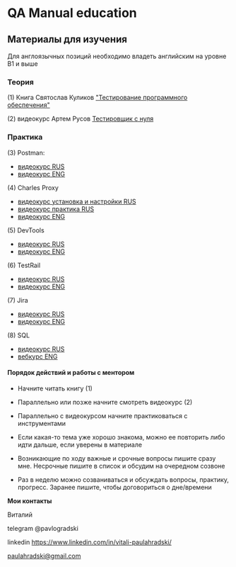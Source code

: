 # QA Manual education

## Материалы для изучения
Для англоязычных позиций необходимо владеть английским на уровне B1 и выше


### Теория

(1) Книга Святослав Куликов ["Тестирование программного обеспечения"](http://svyatoslav.biz/software_testing_book/)

(2) видеокурс Артем Русов [Тестировщик с нуля](https://www.youtube.com/watch?v=CrfRUS2oudE&list=PLKbJd47Kcbju2Vhi-FL7AI14vItVmGYk-)



### Практика 

(3) Postman: 
- [видеокурс RUS](https://youtu.be/oRqnMyv7Mkk?si=TPHlJACNSRsQi97f) 
- [видеокурс ENG](https://youtu.be/VywxIQ2ZXw4) 

(4) Charles Proxy 
- [видеокурс установка и настройки RUS](https://youtu.be/_qKigDAFbP4?si=0qU4oWm4UniLXgLH)
- [видеокурс практика RUS](https://youtu.be/74mvpPOczgI?si=_PeWVrYfLYz0OIL0) 
- [видеокурс ENG](https://youtube.com/playlist?list=PLNRoIKv4RbroQ51nSWoXKLHGMKjOqjrry)

(5) DevTools 
- [видеокурс RUS](https://youtu.be/a3vRm9neKhs?si=pF4b3vJw-CL588kL) 
- [видеокурс ENG](https://www.youtube.com/watch?v=oIrDcE4tG5A)

(6) TestRail 
- [видеокурс RUS](https://youtu.be/XQ7MoUT7rEk?si=DuZoKVmy4Nu4FTL) 
- [видеокурс ENG](https://www.youtube.com/watch?v=47wjXA_hFaM&list=PLL34mf651faM7lfOAmuT0t7q7CS-Y1v63)

(7) Jira 
- [видеокурс RUS](https://youtu.be/6YrgKBTzb5o?si=-YPAQJOzYMGu9zak) 
- [видеокурс ENG](https://youtube.com/playlist?list=PLL34mf651faOpDaNGr4tt6FF_nUYb7ypt)

(8) SQL 
- [видеокурс RUS](https://youtu.be/fXxB2pN3_30?si=gGea3OIX_jcUAGFT) 
- [вебкурс ENG](https://www.w3schools.com/sql/)


#### Порядок действий и работы с ментором

- Начните читать книгу (1)

- Параллельно или позже начните смотреть видеокурс (2) 

- Параллельно с видеокурсом начните практиковаться с инструментами 

- Если какая-то тема уже хорошо знакома, можно ее повторить либо идти дальше, если уверены в материале

- Возникающие по ходу важные и срочные вопросы пишите сразу мне. Несрочные пишите в список и обсудим на очередном созвоне

- Раз в неделю можно созваниваться и обсуждать вопросы, практику, прогресс. Заранее пишите, чтобы договориться о дне/времени 



**Мои контакты**

Виталий 

telegram @pavlogradski

linkedin https://www.linkedin.com/in/vitali-paulahradski/

paulahradski@gmail.com
